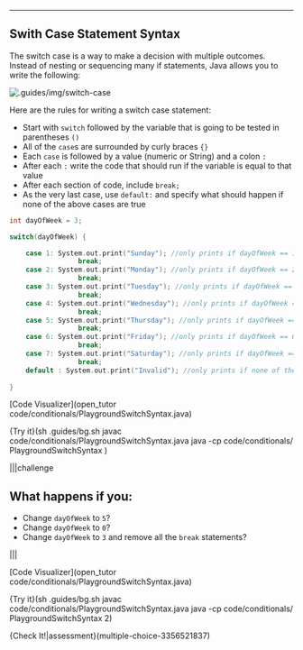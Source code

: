 ---

## Swith Case Statement Syntax

The switch case is a way to make a decision with multiple outcomes. Instead of nesting or sequencing many if statements, Java allows you to write the following:

![.guides/img/switch-case](.guides/img/switch-case.png)

Here are the rules for writing a switch case statement:

* Start with `switch` followed by the variable that is going to be tested in parentheses `()`
* All of the `case`s are surrounded by curly braces `{}`
* Each `case` is followed by a value (numeric or String) and a colon `:`
* After each `:` write the code that should run if the variable is equal to that value
* After each section of code, include `break;`
* As the very last case, use `default:` and specify what should happen if none of the above cases are true

```c++
int dayOfWeek = 3;

switch(dayOfWeek) {

    case 1: System.out.print("Sunday"); //only prints if dayOfWeek == 1
                 break;
    case 2: System.out.print("Monday"); //only prints if dayOfWeek == 2
                 break;
    case 3: System.out.print("Tuesday"); //only prints if dayOfWeek == 3
                 break;
    case 4: System.out.print("Wednesday"); //only prints if dayOfWeek == 4
                 break;
    case 5: System.out.print("Thursday"); //only prints if dayOfWeek == 5
                 break;
    case 6: System.out.print("Friday"); //only prints if dayOfWeek == 6
                 break;
    case 7: System.out.print("Saturday"); //only prints if dayOfWeek == 7
                 break;
    default : System.out.print("Invalid"); //only prints if none of the above are true
    
}
```

[Code Visualizer](open_tutor code/conditionals/PlaygroundSwitchSyntax.java)

{Try it}(sh .guides/bg.sh javac code/conditionals/PlaygroundSwitchSyntax.java java -cp code/conditionals/ PlaygroundSwitchSyntax )

|||challenge
## What happens if you:
* Change `dayOfWeek` to `5`?
* Change `dayOfWeek` to `0`?
* Change `dayOfWeek` to `3` and remove all the `break` statements?

|||

[Code Visualizer](open_tutor code/conditionals/PlaygroundSwitchSyntax.java)

{Try it}(sh .guides/bg.sh javac code/conditionals/PlaygroundSwitchSyntax.java java -cp code/conditionals/ PlaygroundSwitchSyntax 2)


{Check It!|assessment}(multiple-choice-3356521837)
